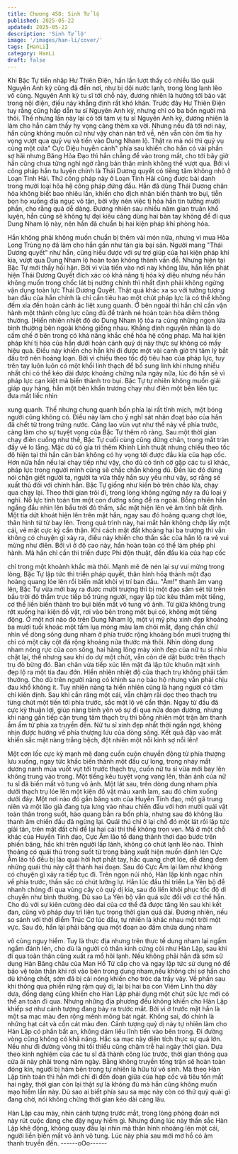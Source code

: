 ```yaml
---
title: Chương 458: Sinh Tử lộ
published: 2025-05-22
updated: 2025-05-22
description: 'Sinh Tử lộ'
image: '/images/han-li/cover/'
tags: [HanLi]
category: HanLi
draft: false
---
```


Khi Bặc Tự tiến nhập Hư Thiên Điện, hắn lần lượt thấy có nhiều
lão quái Nguyên Anh kỳ cũng đã đến nơi, như bị dội nước lạnh,
trong lòng lạnh lẽo vô cùng.
Nguyên Anh kỳ tu sĩ tới chỗ này, đương nhiên là hướng tới bảo
vật trong nội điện, điều này khẳng định rất khó khăn.
Trước đây Hư Thiên Điện tuy rằng cũng hấp dẫn tu sĩ Nguyên
Anh kỳ, nhưng chỉ có ba bốn người mà thôi. Thế nhưng lần này
lại có tới tám vị tu sĩ Nguyên Anh kỳ, đương nhiên là làm cho hắn
cảm thấy hy vọng càng thêm xa vời.
Nhưng nếu đã tới nơi này, hắn cũng không muốn cứ như vậy
chán nản trở về, nên vẫn còn ôm tia hy vọng vượt qua quỷ vụ và
tiến vào Dung Nham lộ.
Thật ra mà nói thì quỷ vụ cùng một cửa" Cực Diệu huyễn cảnh"
phía sau khiến cho hắn có vài phần sợ hãi nhưng Băng Hỏa Đạo
thì hắn chẳng để vào trong mắt, cho tới bây giờ hắn cũng chưa
từng nghi ngờ rằng bản thân mình không thể vượt qua.
Bởi vì công pháp hắn tu luyện chính là Thái Dương quyết có tiếng
tăm không nhỏ ở Loạn Tinh Hải.
Thứ công pháp này ở Loạn Tinh Hải cũng được bài danh trong
mười loại hỏa hệ công pháp đứng đầu. Hắn đã dùng Thái Dương
chân hỏa không biết bao nhiêu lần, khiến cho địch nhân biến
thành tro bụi, tiễn bọn họ xuống địa ngục vô tận, bởi vậy nên việc
tị hỏa hắn tin tưởng mười phần, cho rằng quá dễ dàng.
Đương nhiên sau nhiều năm gian truân khổ luyện, hắn cũng sẽ
không tự đại kiêu căng dùng hai bàn tay không để đi qua Dung
Nham lộ này, nên hắn đã chuẩn bị hai kiện pháp khí phòng hỏa.

Hắn không phải không muốn chuẩn bị thêm vài món nữa, nhưng
vì mua Hỏa Long Trùng nọ đã làm cho hắn gần như tán gia bại
sản.
Người mang "Thái Dương quyết" như hắn, cũng hiểu được với sự
trợ giúp của hai kiện pháp khí kia, vượt qua Dung Nham lộ hoàn
toàn không thành vấn đề.
Nhưng hiện tại Bặc Tự mới thấy hối hận.
Bởi vì vừa tiến vào nơi này không lâu, hắn liền phát hiện Thái
Dương Quyết đích xác có khả năng tị hỏa kỳ diệu nhưng nếu hắn
không muốn trong chốc lát bị nướng chính thì nhất định phải
không ngừng vận dụng toàn lực Thái Dương Quyết.
Thật quá khác xa so với tưởng tượng ban đầu của hắn chính là
chỉ cần tiêu hao một chút pháp lực là có thể không đếm xỉa đến
hoàn cảnh ác liệt xung quanh.
Ở bên ngoài thì hắn chỉ cần vận hành một thành công lực cũng đủ
để tránh né hoàn toàn hỏa diễm thông thường.
[Hiển nhiên nhiệt độ do Dung Nham lộ tỏa ra cùng những ngọn
lửa bình thường bên ngoài không giống nhau. Khẳng định nguyên
nhân là do cấm chế ở bên trong có khả năng khắc chế hỏa hệ
công pháp.
Mà hai kiện pháp khí tị hỏa của hắn dưới hoàn cảnh quỷ dị này
thực sự không có mấy hiệu quả.
Điều này khiến cho hắn khi đi được một vài canh giờ thì tâm lý bắt
đầu trở nên hoảng loạn.
Bởi vì chiếu theo tốc độ tiêu hao của pháp lực, tuy trên tay luôn
luôn có một khối linh thạch để bổ sung linh khí nhưng nhiều nhất
chỉ có thể kéo dài được khoảng chừng nửa ngày nữa, lúc đó hắn
sẽ vì pháp lực cạn kiệt mà biến thành tro bụi.
Bặc Tự tự nhiên không muốn giải giáp quy hàng, hắn một bên
khẩn trương chạy như điên một bên liên tục đưa mắt liếc nhìn

xung quanh.
Thế nhưng chung quanh bốn phía lại rất tĩnh mịch, một bóng
người cũng không có. Điều này làm cho ý nghĩ sát nhân đoạt bảo
của hắn đã chết từ trong trứng nước.
Càng lao vùn vụt như thế này về phía trước, càng làm cho sự
tuyệt vọng của Bặc Tự thêm rõ ràng.
Sau một thời gian chạy điên cuồng như thế, Bặc Tự cuối cùng
cũng dừng chân, trong mắt tràn đầy vẻ lo lắng.
Mặc dù có gia trì thêm Khinh Linh thuật nhưng chiếu theo tốc độ
hiện tại thì hắn căn bản không có hy vọng tới được đầu kia của
hạp cốc. Hơn nữa hắn nếu lại chạy tiếp như vậy, cho dù có tình
cờ gặp các tu sĩ khác, pháp lực trong người mình cũng sẽ chắc
chắn không đủ.
Đến lúc đó đừng nói chặn giết người ta, người ta vừa thấy hắn
suy yếu như vậy, sợ rằng sẽ xuất thủ đối với chính hắn.
Bặc Tự giống như kiến bò trên chảo lửa, chạy qua chạy lại. Theo
thời gian trôi đi, trong lòng không ngừng nảy ra đủ loại ý nghĩ. Nỗ
lực tính toán tìm một con đường sống để ra ngoài.
Bỗng nhiên hắn ngẩng đầu nhìn lên bầu trời đỏ thẩm, sắc mặt
hiện lên vẻ âm tình bất định.
Một tia dứt khoát hiện lên trên mặt hắn, ngay sau đó hoàng quang
chợt lóe, thân hình từ từ bay lên.
Trong quá trình này, hai mắt hắn không chớp lấy một cái, vẻ mặt
cực kỳ cẩn thận.
Khi cách mặt đất khoảng hai ba trượng thì vẫn không có chuyện
gì xảy ra, điều này khiến cho thần sắc của hắn lộ ra vẻ vui mừng
như điên.
Bởi vì ở độ cao này, hắn hoàn toàn có thể làm phép phi hành. Mà
hắn chỉ cần thi triển được Phi độn thuật, đến đầu kia của hạp cốc

chỉ trong một khoảnh khắc mà thôi.
Mạnh mẽ đè nén lại sự vui mừng trong lòng, Bặc Tự lập tức thi
triển pháp quyết, thân hình hóa thành một đạo hoàng quang lóe
lên rồi biến mất khỏi vị trí ban đầu.
"Ầm!" thanh âm vang lên, Bặc Tự vừa mới bay ra được mười
trượng thì bị một đạo sấm sét từ trên bầu trời đỏ thẩm trực tiếp bổ
trúng người, ngay lập tức kêu thảm một tiếng, cơ thể liền biến
thành tro bụi biến mất vô tung vô ảnh. Từ giữa không trung rớt
xuống hai kiện đồ vật, rơi vào bên trong một bụi cỏ, không một
tiếng động.
Ở một nơi nào đó trên Dung Nham lộ, một vị mỹ phụ xinh đẹp
khoảng ba mươi tuổi khoác một tấm lụa mỏng màu lam chói mắt,
đang chần chừ nhìn về dòng sông dung nham ở phía trước rộng
khoảng bốn mươi trượng thì chỉ có một cây cột đá rộng khoảng
nửa thước mà thôi.
Nhìn dòng dung nham nóng rực của con sông, hai hàng lông mày
xinh đẹp của nữ tu sĩ nhíu chặt lại, thế nhưng sau khi do dự một
chút, vẫn còn dè dặt bước trên thạch trụ đỏ bừng đó.
Bàn chân vừa tiếp xúc lên mặt đá lập tức khuôn mặt xinh đẹp lộ
ra một tia đau đớn. Hiển nhiên nhiệt độ của thạch trụ không phải
tầm thường. Cho dù trên người nàng có khinh sa nọ bảo hộ
nhưng vẫn phải chịu đau khổ không ít.
Tuy nhiên nàng ta hiển nhiên cũng là hạng người có tâm chí kiên
định. Sau khi cắn răng một cái, vẫn chậm rãi dọc theo thạch trụ
từng chút một tiến tới phía trước, sắc mặt lộ vẻ cẩn thận.
Ngay từ đầu đã cực kỳ thuận lợi, giúp nàng bình yên vô sự đi qua
nửa đoạn đường, nhưng khi nàng gần tiếp cận trung tâm thạch
trụ thì bỗng nhiên một trận âm thanh ầm ầm từ phía xa truyền
đến.
Nữ tu sĩ xinh đẹp nhất thời ngẩn ngơ, không nhịn được hướng về
phía thượng lưu của dòng sông. Kết quả đập vào mắt khiến sắc
mặt nàng trắng bệch, đột nhiên một nỗi kinh sợ nổi lên!

Một cơn lốc cực kỳ mạnh mẽ đang cuồn cuộn chuyển động từ
phía thượng lưu xuống, ngay tức khắc biến thành một đầu cự
long, trong nháy mắt dương nanh múa vuốt vụt tới trước thạch
trụ, cuốn nữ tu sĩ vừa mới bay lên không trung vào trong.
Một tiếng kêu tuyệt vọng vang lên, thân ảnh của nữ tu sĩ đã biến
mất vô tung vô ảnh.
Một lát sau, trên dòng dung nham phía dưới thạch trụ lóe lên một
kiện đồ vật màu xanh lam, sau đó chìm xuống dưới đáy.
Một nơi nào đó gần băng sơn của Huyền Tinh đạo, một gã trung
niên và một lão giả đang tựa lưng vào nhau chiến đấu với hơn
mười quái vật toàn thân trong suốt, hào quang bắn ra bốn phía,
nhưng sau đó không lâu thanh âm chiến đấu đã ngừng lại. Quái
thú chỉ ở lại chỗ đó một lát rồi lập tức giải tán, trên mặt đất chỉ để
lại hai cái thi thể không trọn vẹn.
Mà ở một chỗ khác của Huyền Tinh đạo, Cực Âm lão tổ đang
thảnh thơi dạo bước trên phiến băng, hắc khí trên người lấp lánh,
không có chút lạnh lẽo nào.
Thỉnh thoảng có quái thú trong suốt từ trong băng xuất hiện muốn
đánh lén Cực Âm lão tổ đều bị lão quái hời hợt phất tay, hắc
quang chợt lóe, dễ dàng đem những quái thú này cắt thành hai
đoạn.
Sau đó Cực Âm lại làm như không có chuyện gì xảy ra tiếp tục đi.
Trên ngọn núi nhỏ, Hàn lập kinh ngạc nhìn về phía trước, thần
sắc có chút lưỡng lự. Hắn lúc đầu thi triển La Yên bộ để nhanh
chóng đi qua vùng cây cỏ quỷ dị kia, sau đó liền khôi phục tốc độ
di chuyển như bình thường. Dù sao La Yên bộ vẫn quá sức đối
với cơ thể hắn. Cho dù với sự kiên cường dẻo dai của cơ thể đã
được tăng lên sau khi kết đan, cũng vô pháp duy trì liên tục trong
thời gian quá dài. Đương nhiên, nếu so sánh với thời điểm Trúc
Cơ lúc đầu, tự nhiên là khác nhau một trời một vực.
Sau đó, hắn lại phải băng qua một đoạn ao đầm chứa dung nham

vô cùng nguy hiểm. Tuy là thực địa nhưng trên thực tế dung nham
lại ngấm ngầm đánh lén, cho dù là người có thần kinh cứng cỏi
như Hàn Lập, sau khi đi qua toàn thân cũng xuất ra mồ hôi lạnh.
Nếu không phải hắn đã sớm sử dụng Hàn Băng châu của Man
Hồ Tử cấp cho và ngay lập tức sử dụng nó để bảo vệ toàn thân
khi rơi vào bên trong dung nham,nếu không chỉ sợ hắn cho dù
không chết, sớm đã bị cái nóng khiến cho tróc da trầy vảy.
Về phần sau khi thông qua phiền rừng rậm quỷ dị, lại bị hai ba
con Viêm Linh thú dây dưa, đồng dạng cũng khiến cho Hàn Lập
phải dụng một chút sức lực mới có thể an toàn đi qua.
Nhưng những địa phương đều không khiến cho Hàn Lập khiếp sợ
như cảnh tượng đang bày ra trước mắt.
Bởi vì ở trước mặt hắn là một sa mạc màu đen rộng mênh mông
bát ngát.
Không sai, đó chính là những hạt cát và cồn cát màu đen.
Cảnh tượng quỷ dị này tự nhiên làm cho Hàn Lập có phần bất an,
không dám liều lĩnh tiến vào bên trong.
Đi đường vòng cũng không có khả năng.
Hắc sa mạc này diện tích thực sự quá lớn. Nếu như đi đường
vòng thì tối thiểu cũng chậm trễ hai ngày thời gian.
Dựa theo kinh nghiệm của các tu sĩ đã thành công lúc trước, thời
gian thông qua cửa ải này phải trong năm ngày. Bằng không
truyền tống trận sẽ hoàn toàn đóng kín, người bị hãm bên trong
tự nhiên là hữu tử vô sinh.
Mà theo Hàn Lập tính toán thì hắn mới chỉ đi đến đoạn giữa của
hạp cốc và tiêu tốn mất hai ngày, thời gian còn lại thật sự là không
đủ mà hắn cũng không muốn mạo hiểm lần này.
Dù sao ai biết phía sau sa mạc này còn có thứ quỷ quái gì đang
chờ, nói không chừng thời gian kéo dài càng lâu.

Hàn Lập cau mày, nhìn cảnh tượng trước mắt, trong lòng phỏng
đoán nơi này rút cuộc đang che đậy nguy hiểm gì.
Nhưng đúng lúc này thần sắc Hàn Lập khẽ động, không quay đầu
lại nhìn mà thân hình nhoáng lên một cái, người liền biến mất vô
ảnh vô tung.
Lúc này phía sau mới mơ hồ có âm thanh truyền đến.
------oOo------
